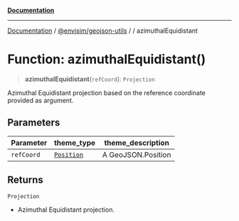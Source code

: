 [**Documentation**](../../../README.md)

---

[Documentation](../../../README.md) / [@envisim/geojson-utils](../README.md) / [](../README.md) / azimuthalEquidistant

# Function: azimuthalEquidistant()

> **azimuthalEquidistant**(`refCoord`): `Projection`

Azimuthal Equidistant projection based on the reference coordinate
provided as argument.

## Parameters

| Parameter  | theme_type                                        | theme_description  |
| ---------- | ------------------------------------------------- | ------------------ |
| `refCoord` | [`Position`](../geojson/type-aliases/Position.md) | A GeoJSON.Position |

## Returns

`Projection`

- Azimuthal Equidistant projection.

